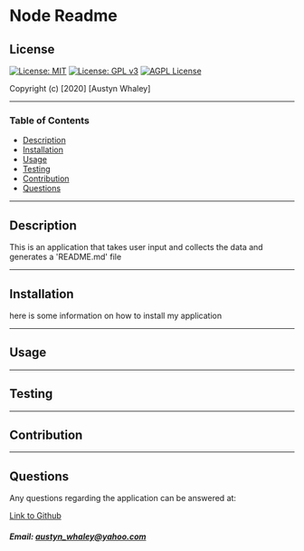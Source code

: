 # Node Readme

## License

[![License: MIT](https://img.shields.io/badge/License-MIT-brightgreen.svg)](https://opensource.org/licenses/MIT)
[![License: GPL v3](https://img.shields.io/badge/License-GPLv3-blue.svg)](https://www.gnu.org/licenses/gpl-3.0)
[![AGPL License](https://img.shields.io/badge/license-AGPL-red.svg)](http://www.gnu.org/licenses/agpl-3.0) 

Copyright (c) [2020] [Austyn Whaley]

---

### Table of Contents

- [Description](#description)
- [Installation](#installation)
- [Usage](#usage)
- [Testing](#Testing)
- [Contribution](#Contribution)
- [Questions](#Questions)

---


## Description

This is an application that takes user input and collects the data and generates a 'README.md' file

---

## Installation

here is some information on how to install my application

---

## Usage


---

## Testing


---

## Contribution



---

## Questions

Any questions regarding the application can be answered at:

[Link to Github](https://github.com/austynwhaley/)
##### Email: austyn_whaley@yahoo.com